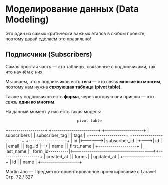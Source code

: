 # **Моделирование данных (Data Modeling)**

Это один из самых критически важных этапов в любом проекте,
поэтому давай сделаем это правильно!

## **Подписчики (Subscribers)**

Самая простая часть — это таблицы, связанные с подписчиками,
так что начнём с них.

Мы знаем, что у подписчиков есть **теги** — это связь **многие ко многим**,
поэтому нам нужна **связующая таблица (pivot table)**.

Также у подписчиков есть **форма**, через которую они пришли —
это связь **один ко многим**.

На данный момент у нас есть такая модель:

                                    pivot table
+------------------+        +-----------------------+       +-------------------+
|   subscribers    |        |     subscriber_tag    |       |       tags        |
+------------------+        +-----------------------+       +-------------------+
| id               |<------>| subscriber_id         |  +--->| id                |
| email            |        | tag_id                |--+    | name              |
| first_name       |                                         +-------------------+
| last_name        |
| form_id----------|<------------------------------------->+-------------------+
| created_at       |                                       |      forms        |
| updated_at       |                                       +-------------------+
                                                           | id                |
                                                           | name              |
                                                           +-------------------+


Martin Joo — Предметно-ориентированное проектирование с Laravel
Стр. 72 / 327
